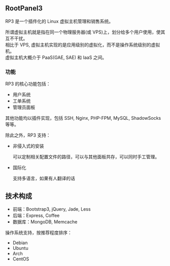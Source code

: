 ## RootPanel3
RP3 是一个插件化的 Linux 虚拟主机管理和销售系统。

所谓虚拟主机就是指在同一个物理服务器(或 VPS)上，划分给多个用户使用，使其互不干扰。  
相比于 VPS, 虚拟主机实现的是应用级别的虚拟化，而不是操作系统级别的虚拟机。  
虚拟主机大概介于 PaaS(GAE, SAE) 和 IaaS 之间。

### 功能

RP3 的核心功能包括：

* 用户系统
* 工单系统
* 管理员面板

其他功能均以插件实现，包括 SSH, Nginx, PHP-FPM, MySQL, ShadowSocks 等等。

除此之外，RP3 支持：

* 非侵入式的安装

	可以定制相关配置文件的路径，可以与其他面板共存，可以同时手工管理。

* 国际化

	支持多语言，如果有人翻译的话

## 技术构成

* 前端：Bootstrap3, jQuery, Jade, Less
* 后端：Express, Coffee
* 数据库：MongoDB, Memcache

操作系统支持，按推荐程度排序：

* Debian
* Ubuntu
* Arch
* CentOS
